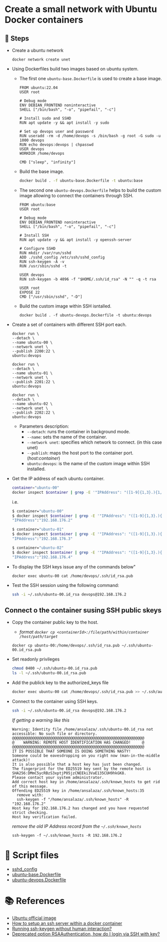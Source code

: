 # Create a small network with Ubuntu Docker containers
## :paw_prints: Steps
- Create a ubuntu network
  ```Docker
  docker network create unet
  ```
- Using Dockerfiles build two images based on ubuntu system.
  - The first one `ubuntu-base.Dockerfile` is used to create a base image.
    ```Docker
    FROM ubuntu:22.04 
    USER root

    # Debug mode
    ENV DEBIAN_FRONTEND noninteractive
    SHELL ["/bin/bash", "-o", "pipefail", "-c"]

    # Install sudo and SSHD
    RUN apt update -y && apt install -y sudo 

    # Set up devops user and password
    RUN useradd -rm -d /home/devops -s /bin/bash -g root -G sudo -u 1000 devops 
    RUN echo devops:devops | chpasswd
    USER devops
    WORKDIR /home/devops

    CMD ["sleep", "infinity"]
    ```

  - Build the base image.
    ```bash
    docker build . -f ubuntu-base.Dockerfile -t ubuntu:base
    ```

  - The second one `ubuntu-devops.Dockerfile` helps to build the custom image allowing to connect the containers through SSH.
    ```Docker
    FROM ubuntu:base
    USER root

    # Debug mode
    ENV DEBIAN_FRONTEND noninteractive
    SHELL ["/bin/bash", "-o", "pipefail", "-c"]

    # Install SSH
    RUN apt update -y && apt install -y openssh-server 

    # Configure SSHD
    RUN mkdir /var/run/sshd
    ADD ./sshd_config /etc/ssh/sshd_config
    RUN ssh-keygen -A -v
    RUN /usr/sbin/sshd -t

    USER devops
    RUN ssh-keygen -b 4096 -f "$HOME/.ssh/id_rsa" -N "" -q -t rsa

    USER root
    EXPOSE 22
    CMD ["/usr/sbin/sshd", "-D"]
    ```

  - Build the custom image within SSH isntalled.
    ```Docker
    docker build . -f ubuntu-devops.Dockerfile -t ubuntu:devops
    ```


- Create a set of containers with different SSH port each.
  ```Docker
  docker run \
  --detach \
  --name ubuntu-00 \
  --network unet \
  --publish 2200:22 \
  ubuntu:devops 
  
  docker run \
  --detach \
  --name ubuntu-01 \
  --network unet \
  --publish 2201:22 \
  ubuntu:devops 

  docker run \
  --detach \
  --name ubuntu-02 \
  --network unet \
  --publish 2202:22 \
  ubuntu:devops 
  ```

  - Parameters description:
    - `--detach`: runs the container in background mode.
    - `--name`: sets the name of the container.
    - `--network unet`: specifies which network to connect. (in this case unet)
    - `--publish`: maps the host port to the container port. (_host:container_)
    - `ubuntu:devops`: is the name of the custom image within SSH installed.

- Get the IP address of each ubuntu container.
  ```bash
  container="ubuntu-00" 
  docker inspect $container | grep -E '"IPAddress": "([1-9]{1,3}.){1,4}'  | sed 's/ //g' | cut -f 1 -d ,
  ```

  i.e.
  ```bash
  $ container="ubuntu-00"
  $ docker inspect $container | grep -E '"IPAddress": "([1-9]{1,3}.){1,4}'  | sed 's/ //g' | cut -f 1 -d ,
  "IPAddress":"192.168.176.2"

  $ container="ubuntu-01"
  $ docker inspect $container | grep -E '"IPAddress": "([1-9]{1,3}.){1,4}'  | sed 's/ //g' | cut -f 1 -d ,
  "IPAddress":"192.168.176.3"

  $ container="ubuntu-02"
  $ docker inspect $container | grep -E '"IPAddress": "([1-9]{1,3}.){1,4}'  | sed 's/ //g' | cut -f 1 -d ,
  "IPAddress":"192.168.176.4"
  ```

- To display the SSH keys issue any of the commands below"
  ```bash
  docker exec ubuntu-00 cat /home/devops/.ssh/id_rsa.pub
  ```

- Test the SSH session using the following command:
  ```bash
  ssh -i ~/.ssh/ubuntu-00.id_rsa devops@192.168.176.2
  ```

## Connect o the container susing SSH public skeys
- Copy the container public key to the host.
  - _format `docker cp <containerId>:/file/path/within/container /host/path/target`_

  ```
  docker cp ubuntu-00:/home/devops/.ssh/id_rsa.pub ~/.ssh/ubuntu-00.id_rsa.pub
  ```

- Set readonly privileges
  ```bash
  chmod 0400 ~/.ssh/ubuntu-00.id_rsa.pub
  ls -l ~/.ssh/ubuntu-00.id_rsa.pub
  ```

- Add the publick key to the authorized_keys file
  ```bash
  docker exec ubuntu-00 cat /home/devops/.ssh/id_rsa.pub >> ~/.ssh/authorized_keys
  ```

- Connect to the container using SSH keys.
  ```bash
  ssh -i ~/.ssh/ubuntu-00.id_rsa devops@192.168.176.2
  ```

  _If getting a warning like this_
  ```
  Warning: Identity file /home/ansalaza/.ssh/ubuntu-00.id_rsa not accessible: No such file or directory.
  @@@@@@@@@@@@@@@@@@@@@@@@@@@@@@@@@@@@@@@@@@@@@@@@@@@@@@@@@@@
  @    WARNING: REMOTE HOST IDENTIFICATION HAS CHANGED!     @
  @@@@@@@@@@@@@@@@@@@@@@@@@@@@@@@@@@@@@@@@@@@@@@@@@@@@@@@@@@@
  IT IS POSSIBLE THAT SOMEONE IS DOING SOMETHING NASTY!
  Someone could be eavesdropping on you right now (man-in-the-middle attack)!
  It is also possible that a host key has just been changed.
  The fingerprint for the ED25519 key sent by the remote host is
  SHA256:DMmC5ycRBzS3xptjP05jzCNEEki3VaE135CUH9hkGK8.
  Please contact your system administrator.
  Add correct host key in /home/ansalaza/.ssh/known_hosts to get rid of this message.
  Offending ED25519 key in /home/ansalaza/.ssh/known_hosts:35
    remove with:
    ssh-keygen -f "/home/ansalaza/.ssh/known_hosts" -R "192.168.176.2"
  Host key for 192.168.176.2 has changed and you have requested strict checking.
  Host key verification failed.
  ```
  _remove the old IP Address record from the `~/.ssh/known_hosts`_
  ```
  ssh-keygen -f ~/.ssh/known_hosts -R 192.168.176.2
  ```

# :page_facing_up: Script files
- [sshd_config](scripts/sshd_config)
- [ubuntu-base.Dockerfile](scripts/ubuntu-base.Dockerfile)
- [ubuntu-devops.Dockerfile](scripts/ubuntu-devops.Dockerfile)

# :books: References
- [Ubuntu official image](https://hub.docker.com/_/ubuntu)
- [How to setup an ssh server within a docker container ](https://dev.to/s1ntaxe770r/how-to-setup-ssh-within-a-docker-container-i5i)
- [Running ssh-keygen without human interaction?](https://superuser.com/questions/478798/running-ssh-keygen-without-human-interaction)
- [Deprecated option RSAAuthentication, how do I login via SSH with key?](https://askubuntu.com/questions/1275396/deprecated-option-rsaauthentication-how-do-i-login-via-ssh-with-key)

